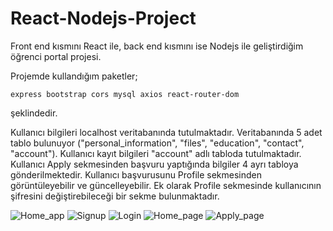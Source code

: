 ﻿# React-Nodejs-Project
Front end kısmını React ile, back end kısmını ise Nodejs ile geliştirdiğim öğrenci portal projesi.

Projemde kullandığım paketler;
	
	express bootstrap cors mysql axios react-router-dom
	
şeklindedir.

Kullanıcı bilgileri localhost veritabanında tutulmaktadır. Veritabanında 5 adet tablo bulunuyor ("personal_information", "files", "education", "contact", "account"). Kullanıcı kayıt bilgileri "account" adlı tabloda tutulmaktadır. Kullanıcı Apply sekmesinden başvuru yaptığında bilgiler 4 ayrı tabloya gönderilmektedir. Kullanıcı başvurusunu Profile sekmesinden görüntüleyebilir ve güncelleyebilir. Ek olarak Profile sekmesinde kullanıcının şifresini değiştirebileceği bir sekme bulunmaktadır.

![Home_app](https://github.com/HamraAygun/React-Nodejs-Project/assets/121159398/51cd87d9-8216-4bd0-87e9-dd2387f4e03f)
![Signup](https://github.com/HamraAygun/React-Nodejs-Project/assets/121159398/d041639a-3e53-4942-9ca6-c6278fc2bae2)
![Login](https://github.com/HamraAygun/React-Nodejs-Project/assets/121159398/0d680f4e-2e5e-4240-bcc5-90d8c6922216)
![Home_page](https://github.com/HamraAygun/React-Nodejs-Project/assets/121159398/29400870-2367-487a-b75d-ccb573792e74)
![Apply_page](https://github.com/HamraAygun/React-Nodejs-Project/assets/121159398/f1ab8236-11a8-448b-bace-9caab99e5897)
